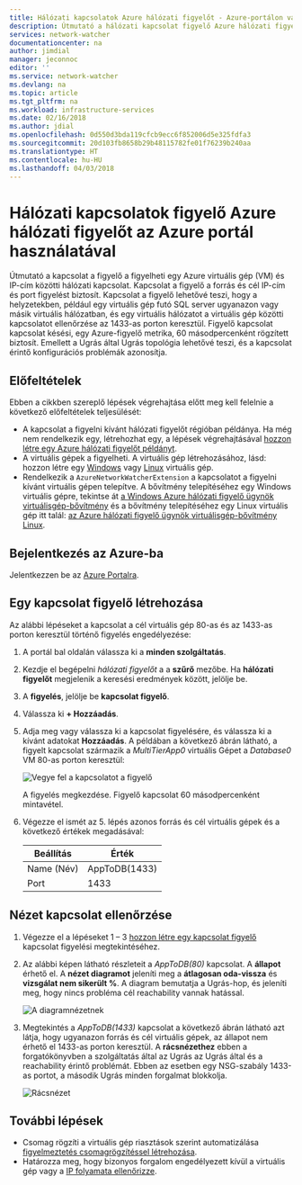 ```yaml
---
title: Hálózati kapcsolatok Azure hálózati figyelőt - Azure-portálon való figyeléséhez |} Microsoft Docs
description: Útmutató a hálózati kapcsolat figyelő Azure hálózati figyelőt az Azure portál használatával.
services: network-watcher
documentationcenter: na
author: jimdial
manager: jeconnoc
editor: ''
ms.service: network-watcher
ms.devlang: na
ms.topic: article
ms.tgt_pltfrm: na
ms.workload: infrastructure-services
ms.date: 02/16/2018
ms.author: jdial
ms.openlocfilehash: 0d550d3bda119cfcb9ecc6f852006d5e325fdfa3
ms.sourcegitcommit: 20d103fb8658b29b48115782fe01f76239b240aa
ms.translationtype: HT
ms.contentlocale: hu-HU
ms.lasthandoff: 04/03/2018
---
```

# <a name="monitor-network-connections-with-azure-network-watcher-using-the-azure-portal"></a>Hálózati kapcsolatok figyelő Azure hálózati figyelőt az Azure portál használatával

Útmutató a kapcsolat a figyelő a figyelheti egy Azure virtuális gép (VM) és IP-cím közötti hálózati kapcsolat. Kapcsolat a figyelő a forrás és cél IP-cím és port figyelést biztosít. Kapcsolat a figyelő lehetővé teszi, hogy a helyzetekben, például egy virtuális gép futó SQL server ugyanazon vagy másik virtuális hálózatban, és egy virtuális hálózatot a virtuális gép közötti kapcsolatot ellenőrzése az 1433-as porton keresztül. Figyelő kapcsolat kapcsolat késési, egy Azure-figyelő metrika, 60 másodpercenként rögzített biztosít. Emellett a Ugrás által Ugrás topológia lehetővé teszi, és a kapcsolat érintő konfigurációs problémák azonosítja.

## <a name="prerequisites"></a>Előfeltételek

Ebben a cikkben szereplő lépések végrehajtása előtt meg kell felelnie a következő előfeltételek teljesülését:

* A kapcsolat a figyelni kívánt hálózati figyelőt régióban példánya. Ha még nem rendelkezik egy, létrehozhat egy, a lépések végrehajtásával [hozzon létre egy Azure hálózati figyelőt példányt](network-watcher-create.md).
* A virtuális gépek a figyelheti. A virtuális gép létrehozásához, lásd: hozzon létre egy [Windows](../virtual-machines/windows/quick-create-portal.md?toc=%2fazure%2fnetwork-watcher%2ftoc.json) vagy [Linux](../virtual-machines/linux/quick-create-portal.md?toc=%2fazure%2fnetwork-watcher%2ftoc.json) virtuális gép.
* Rendelkezik a `AzureNetworkWatcherExtension` a kapcsolatot a figyelni kívánt virtuális gépen telepítve. A bővítmény telepítéséhez egy Windows virtuális gépre, tekintse át [a Windows Azure hálózati figyelő ügynök virtuálisgép-bővítmény](../virtual-machines/windows/extensions-nwa.md?toc=%2fazure%2fnetwork-watcher%2ftoc.json) és a bővítmény telepítéséhez egy Linux virtuális gép itt talál: [az Azure hálózati figyelő ügynök virtuálisgép-bővítmény Linux](../virtual-machines/linux/extensions-nwa.md?toc=%2fazure%2fnetwork-watcher%2ftoc.json).

## <a name="sign-in-to-azure"></a>Bejelentkezés az Azure-ba 

Jelentkezzen be az [Azure Portalra](http://portal.azure.com).

## <a name="create-a-connection-monitor"></a>Egy kapcsolat figyelő létrehozása

Az alábbi lépéseket a kapcsolat a cél virtuális gép 80-as és az 1433-as porton keresztül történő figyelés engedélyezése:

1. A portál bal oldalán válassza ki a **minden szolgáltatás**.
2. Kezdje el begépelni *hálózati figyelőt* a a **szűrő** mezőbe. Ha **hálózati figyelőt** megjelenik a keresési eredmények között, jelölje be.
3. A **figyelés**, jelölje be **kapcsolat figyelő**.
4. Válassza ki **+ Hozzáadás**.
5. Adja meg vagy válassza ki a kapcsolat figyelésére, és válassza ki a kívánt adatokat **Hozzáadás**. A példában a következő ábrán látható, a figyelt kapcsolat származik a *MultiTierApp0* virtuális Gépet a *Database0* VM 80-as porton keresztül:

    ![Vegye fel a kapcsolatot a figyelő](./media/connection-monitor/add-connection-monitor.png)

    A figyelés megkezdése. Figyelő kapcsolat 60 másodpercenként mintavétel.
6. Végezze el ismét az 5. lépés azonos forrás és cél virtuális gépek és a következő értékek megadásával:
    
    |Beállítás  |Érték          |
    |---------|---------      |
    |Name (Név)     | AppToDB(1433) |
    |Port     | 1433          |

## <a name="view-connection-monitoring"></a>Nézet kapcsolat ellenőrzése

1. Végezze el a lépéseket 1 – 3 [hozzon létre egy kapcsolat figyelő](#create-a-connection-monitor) kapcsolat figyelési megtekintéséhez.
2. Az alábbi képen látható részleteit a *AppToDB(80)* kapcsolat. A **állapot** érhető el. A **nézet diagramot** jeleníti meg a **átlagosan oda-vissza** és **vizsgálat nem sikerült %**. A diagram bemutatja a Ugrás-hop, és jeleníti meg, hogy nincs probléma cél reachability vannak hatással.

    ![A diagramnézetnek](./media/connection-monitor/view-graph.png)

3. Megtekintés a *AppToDB(1433)* kapcsolat a következő ábrán látható azt látja, hogy ugyanazon forrás és cél virtuális gépek, az állapot nem érhető el 1433-as porton keresztül. A **rácsnézethez** ebben a forgatókönyvben a szolgáltatás által az Ugrás az Ugrás által és a reachability érintő problémát. Ebben az esetben egy NSG-szabály 1433-as portot, a második Ugrás minden forgalmat blokkolja.

    ![Rácsnézet](./media/connection-monitor/view-grid.png)

## <a name="next-steps"></a>További lépések

- Csomag rögzíti a virtuális gép riasztások szerint automatizálása [figyelmeztetés csomagrögzítéssel létrehozása](network-watcher-alert-triggered-packet-capture.md).
- Határozza meg, hogy bizonyos forgalom engedélyezett kívül a virtuális gép vagy a [IP folyamata ellenőrizze](network-watcher-check-ip-flow-verify-portal.md).